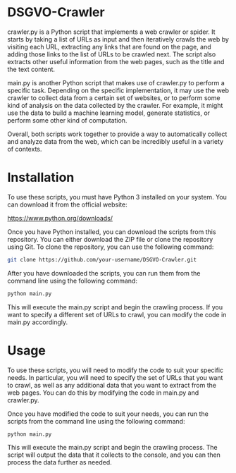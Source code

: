 # DSGVO-Crawler

crawler.py is a Python script that implements a web crawler or spider. It starts by taking a list of URLs as input and then iteratively crawls the web by visiting each URL, extracting any links that are found on the page, and adding those links to the list of URLs to be crawled next. The script also extracts other useful information from the web pages, such as the title and the text content.

main.py is another Python script that makes use of crawler.py to perform a specific task. Depending on the specific implementation, it may use the web crawler to collect data from a certain set of websites, or to perform some kind of analysis on the data collected by the crawler. For example, it might use the data to build a machine learning model, generate statistics, or perform some other kind of computation.

Overall, both scripts work together to provide a way to automatically collect and analyze data from the web, which can be incredibly useful in a variety of contexts.

# Installation

To use these scripts, you must have Python 3 installed on your system. You can download it from the official website:

https://www.python.org/downloads/

Once you have Python installed, you can download the scripts from this repository. You can either download the ZIP file or clone the repository using Git. To clone the repository, you can use the following command:
```bash
git clone https://github.com/your-username/DSGVO-Crawler.git
```
After you have downloaded the scripts, you can run them from the command line using the following command:
```bash
python main.py
```
This will execute the main.py script and begin the crawling process. If you want to specify a different set of URLs to crawl, you can modify the code in main.py accordingly.

# Usage

To use these scripts, you will need to modify the code to suit your specific needs. In particular, you will need to specify the set of URLs that you want to crawl, as well as any additional data that you want to extract from the web pages. You can do this by modifying the code in main.py and crawler.py.

Once you have modified the code to suit your needs, you can run the scripts from the command line using the following command:
```bash
python main.py
```
This will execute the main.py script and begin the crawling process. The script will output the data that it collects to the console, and you can then process the data further as needed.


